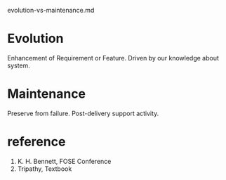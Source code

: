 evolution-vs-maintenance.md

# Evolution
Enhancement of Requirement or Feature. 
Driven by our knowledge about system.

# Maintenance  
Preserve from failure. Post-delivery support activity.


# reference
1. K. H. Bennett, FOSE Conference
2. Tripathy, Textbook
